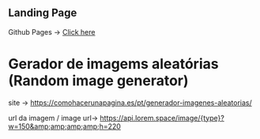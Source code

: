 ## Landing Page ##

Github Pages -> <a href="https://gabrielssconceicao.github.io/Landing-Page/">Click here</a>

# Gerador de imagems aleatórias (Random image generator) #
site -> https://comohacerunapagina.es/pt/generador-imagenes-aleatorias/

url da imagem / image url-> https://api.lorem.space/image/{type}?w=150&amp;amp;amp;amp;h=220